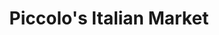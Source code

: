 ---
title: "Piccolo's Italian Market"
url: /pottstown/piccolos-italian-market/
shop: convenience
---